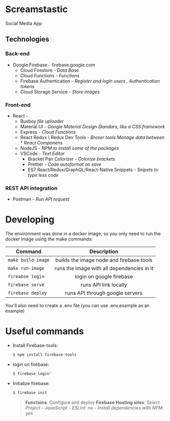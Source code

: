 # Screamstastic

Social Media App

## Technologies

### Back-end

* Google Firebase -  firebase.google.com
    * Cloud Firestore - *Data Base*
    * Cloud Functions - *Functions*
    * Firebase Authentication - *Register and login users , Authentication tokens*
    * Cloud Storage Service - *Store images*

### Front-end

* React -
    * Busboy *file uploader*
    * Material UI - *Google Material Design Standars, like a CSS framework*
    * Express - *Cloud Functions*
    * React Redux \ Redux Dev Tools - *Broser tools* *Manage data between * React Componens*
    * NodeJS - *NPM to install some of the packages*
    * VSCode - *Text Editor*
        * Bracket Pair Colorizer - *Colorize brackets*
        * Prettier - *Code autoformat on save*
        * ES7 React/Redux/GraphQL/React-Native Snippets - *Snipets to type less code*

### REST API integration

* Postman - *Run API request*

# Developing

The environment was done in a docker image, so you only need to run the docker image using the make commands:

| Command               | Description   |
| -------------         |:-------------:| 
| `make build-image`    | builds the image node and firebase tools | 
| `make run-image`      | runs the image with all dependencies in it  |
| `fireabse login`      | login on google firebase |
| `firebase serve`      | runs API link locally  |
| `firebase deploy`     | runs API through google servers |
You'll also need to create a .env file (you can use .env.example as an example)

# Useful commands

* Install Firebase-tools: 
    ```bash
    $ npm install firebase-tools
    ```

* login on firebase:
    ```bash
    $ firebase login*
    ```

* Initialize firebase:
    ```bash
    $ firebase init
    ```
    > **Functions**: Configure and deploy
      **Firebase Hosting sites**: *Select Project* - *JavaScript* - *ESLint: no* - *Install dependencies with NPM: yes*
